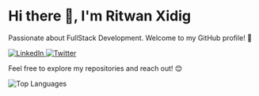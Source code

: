 <!-- Header -->
<h1 align="start">Hi there 👋, I'm Ritwan Xidig</h1>

<!-- Introduction -->
<p align="start">Passionate about FullStack Development. Welcome to my GitHub profile! 🚀</p>

<!-- Connect with Me -->
<p align="start">
  <a href="https://www.linkedin.com/in/ridwan-abdirashid-3a92a1286/">
    <img src="https://img.shields.io/badge/LinkedIn-Connect-blue" alt="LinkedIn">
  </a>
  <a href="https://twitter.com/your-twitter-handle">
    <img src="https://twitter.com/Ritwan_Rashid" alt="Twitter">
  </a>
</p>

<!-- Bio -->
<p align="start">Feel free to explore my repositories and reach out! 😊</p>

<!-- Most Used Languages -->
<p align="start">
  <img src="https://github-readme-stats.vercel.app/api/top-langs/?username=ritwanxidig&layout=compact" alt="Top Languages">
</p>
